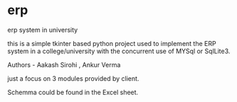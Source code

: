 # erp
erp system in university


this is a simple tkinter based python project used to implement 
the ERP system in a college/university with the concurrent use of 
MYSql or SqlLite3.

Authors - Aakash Sirohi , Ankur Verma

just a focus on 3 modules provided by client.

Schemma could be found in the Excel sheet.
